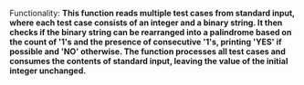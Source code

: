Functionality: **This function reads multiple test cases from standard input, where each test case consists of an integer and a binary string. It then checks if the binary string can be rearranged into a palindrome based on the count of '1's and the presence of consecutive '1's, printing 'YES' if possible and 'NO' otherwise. The function processes all test cases and consumes the contents of standard input, leaving the value of the initial integer unchanged.**